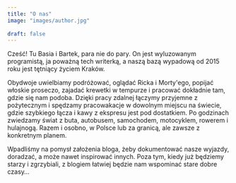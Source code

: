 ```yaml
---
title: "O nas"
image: "images/author.jpg"
 
draft: false
---
```


Cześć! Tu Basia i Bartek, para nie do pary. On jest wyluzowanym programistą, ja poważną tech writerką, a naszą bazą wypadową od 2015 roku jest tętniący życiem Kraków. 

Obydwoje uwielbiamy podróżować, oglądać Ricka i Morty'ego, popijać włoskie proseczo, zajadać krewetki w tempurze i pracować dokładnie tam, gdzie się nam podoba. Dzięki pracy zdalnej łączymy przyjemne z pożytecznym i spędzamy pracowakacje w dowolnym miejscu na świecie, gdzie szybkiego łącza i kawy z ekspresu jest pod dostatkiem. Po godzinach zwiedzamy świat z buta, autobusem, samochodem, motocyklem, rowerem i hulajnogą. Razem i osobno, w Polsce lub za granicą, ale zawsze z konkretnym planem. 

Wpadliśmy na pomysł założenia bloga, żeby dokumentować nasze wyjazdy, doradzać, a może nawet inspirować innych. Poza tym, kiedy już będziemy starzy i zgrzybiali, z blogiem łatwiej będzie nam wspominać stare dobre czasy…
